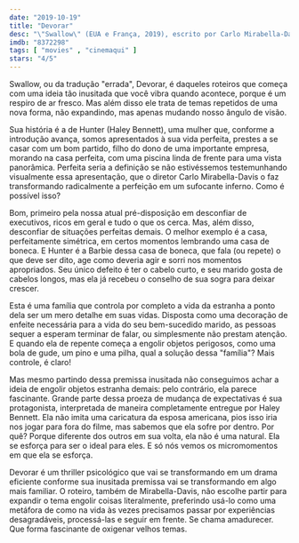 ```yaml
---
date: "2019-10-19"
title: "Devorar"
desc: "\"Swallow\" (EUA e França, 2019), escrito por Carlo Mirabella-Davis, dirigido por Carlo Mirabella-Davis, com Haley Bennett, Austin Stowell e Denis O'Hare. Escrito para o CinemAqui na cobertura da #mostrasp."
imdb: "8372298"
tags: [ "movies" , "cinemaqui" ]
stars: "4/5"
---
```

Swallow, ou da tradução "errada", Devorar, é daqueles roteiros que começa com uma ideia tão inusitada que você vibra quando acontece, porque é um respiro de ar fresco. Mas além disso ele trata de temas repetidos de uma nova forma, não expandindo, mas apenas mudando nosso ângulo de visão.

Sua história é a de Hunter (Haley Bennett), uma mulher que, conforme a introdução avança, somos apresentados à sua vida perfeita, prestes a se casar com um bom partido, filho do dono de uma importante empresa, morando na casa perfeita, com uma piscina linda de frente para uma vista panorâmica. Perfeita seria a definição se não estivéssemos testemunhando visualmente essa apresentação, que o diretor Carlo Mirabella-Davis o faz transformando radicalmente a perfeição em um sufocante inferno. Como é possível isso?

Bom, primeiro pela nossa atual pré-disposição em desconfiar de executivos, ricos em geral e tudo o que os cerca. Mas, além disso, desconfiar de situações perfeitas demais. O melhor exemplo é a casa, perfeitamente simétrica, em certos momentos lembrando uma casa de boneca. E Hunter é a Barbie dessa casa de boneca, que fala (ou repete) o que deve ser dito, age como deveria agir e sorri nos momentos apropriados. Seu único defeito é ter o cabelo curto, e seu marido gosta de cabelos longos, mas ela já recebeu o conselho de sua sogra para deixar crescer.

Esta é uma família que controla por completo a vida da estranha a ponto dela ser um mero detalhe em suas vidas. Disposta como uma decoração de enfeite necessária para a vida do seu bem-sucedido marido, as pessoas sequer a esperam terminar de falar, ou simplesmente não prestam atenção. E quando ela de repente começa a engolir objetos perigosos, como uma bola de gude, um pino e uma pilha, qual a solução dessa "família"? Mais controle, é claro!

Mas mesmo partindo dessa premissa inusitada não conseguimos achar a ideia de engolir objetos estranha demais: pelo contrário, ela parece fascinante. Grande parte dessa proeza de mudança de expectativas é sua protagonista, interpretada de maneira completamente entregue por Haley Bennett. Ela não imita uma caricatura da esposa americana, pios isso iria nos jogar para fora do filme, mas sabemos que ela sofre por dentro. Por quê? Porque diferente dos outros em sua volta, ela não é uma natural. Ela se esforça para ser o ideal para eles. E só nós vemos os micromomentos em que ela se esforça.

Devorar é um thriller psicológico que vai se transformando em um drama eficiente conforme sua inusitada premissa vai se transformando em algo mais familiar. O roteiro, também de Mirabella-Davis, não escolhe partir para expandir o tema engolir coisas literalmente, preferindo usá-lo como uma metáfora de como na vida às vezes precisamos passar por experiências desagradáveis, processá-las e seguir em frente. Se chama amadurecer. Que forma fascinante de oxigenar velhos temas.
